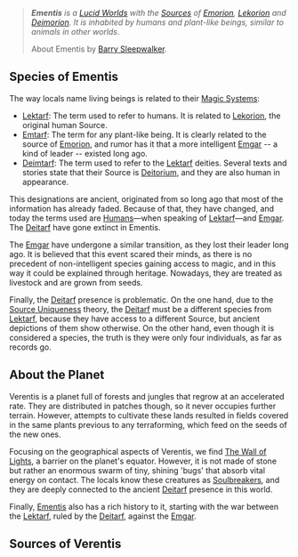   
>***Ementis** is a <a href='#' class='note-link' data-id='Lucid Worlds' onclick="console.log('Link clicked:', 'Lucid Worlds'); Shiny.setInputValue('linked_doc_click', 'Lucid Worlds', {priority: 'event'}); return false;">Lucid Worlds</a> with the <a href='#' class='note-link' data-id='Sources' onclick="console.log('Link clicked:', 'Sources'); Shiny.setInputValue('linked_doc_click', 'Sources', {priority: 'event'}); return false;">Sources</a> of <a href='#' class='note-link' data-id='Emorion' onclick="console.log('Link clicked:', 'Emorion'); Shiny.setInputValue('linked_doc_click', 'Emorion', {priority: 'event'}); return false;">Emorion</a>, <a href='#' class='note-link' data-id='Lekorion' onclick="console.log('Link clicked:', 'Lekorion'); Shiny.setInputValue('linked_doc_click', 'Lekorion', {priority: 'event'}); return false;">Lekorion</a> and <a href='#' class='note-link' data-id='Deimorion' onclick="console.log('Link clicked:', 'Deimorion'); Shiny.setInputValue('linked_doc_click', 'Deimorion', {priority: 'event'}); return false;">Deimorion</a>. It is inhabited by humans and plant-like beings, similar to animals in other worlds*.
>
>About Ementis
>by <a href='#' class='note-link' data-id='Barry Sleepwalker' onclick="console.log('Link clicked:', 'Barry Sleepwalker'); Shiny.setInputValue('linked_doc_click', 'Barry Sleepwalker', {priority: 'event'}); return false;">Barry Sleepwalker</a>.

## Species of Ementis
The way locals name living beings is related to their <a href='#' class='note-link' data-id='Magic Systems' onclick="console.log('Link clicked:', 'Magic Systems'); Shiny.setInputValue('linked_doc_click', 'Magic Systems', {priority: 'event'}); return false;">Magic Systems</a>:
+ <a href='#' class='note-link' data-id='Lektarf' onclick="console.log('Link clicked:', 'Lektarf'); Shiny.setInputValue('linked_doc_click', 'Lektarf', {priority: 'event'}); return false;">Lektarf</a>: The term used to refer to humans. It is related to  <a href='#' class='note-link' data-id='Lekorion' onclick="console.log('Link clicked:', 'Lekorion'); Shiny.setInputValue('linked_doc_click', 'Lekorion', {priority: 'event'}); return false;">Lekorion</a>, the original human Source.
+ <a href='#' class='note-link' data-id='Emtarf' onclick="console.log('Link clicked:', 'Emtarf'); Shiny.setInputValue('linked_doc_click', 'Emtarf', {priority: 'event'}); return false;">Emtarf</a>: The term for any plant-like being. It is clearly related to the source of <a href='#' class='note-link' data-id='Emorion' onclick="console.log('Link clicked:', 'Emorion'); Shiny.setInputValue('linked_doc_click', 'Emorion', {priority: 'event'}); return false;">Emorion</a>, and rumor has it that a more intelligent <a href='#' class='note-link' data-id='Emgar' onclick="console.log('Link clicked:', 'Emgar'); Shiny.setInputValue('linked_doc_click', 'Emgar', {priority: 'event'}); return false;">Emgar</a> -- a kind of leader -- existed long ago.
+ <a href='#' class='note-link' data-id='Deimtarf' onclick="console.log('Link clicked:', 'Deimtarf'); Shiny.setInputValue('linked_doc_click', 'Deimtarf', {priority: 'event'}); return false;">Deimtarf</a>: The term used to refer to the <a href='#' class='note-link' data-id='Lektarf' onclick="console.log('Link clicked:', 'Lektarf'); Shiny.setInputValue('linked_doc_click', 'Lektarf', {priority: 'event'}); return false;">Lektarf</a> deities. Several texts and stories state that their Source is <a href='#' class='note-link' data-id='Deitorium' onclick="console.log('Link clicked:', 'Deitorium'); Shiny.setInputValue('linked_doc_click', 'Deitorium', {priority: 'event'}); return false;">Deitorium</a>, and they are also human in appearance.

This designations are ancient, originated from so long ago that most of the information has already faded. Because of that, they have changed, and today the terms used are <a href='#' class='note-link' data-id='Humans' onclick="console.log('Link clicked:', 'Humans'); Shiny.setInputValue('linked_doc_click', 'Humans', {priority: 'event'}); return false;">Humans</a>—when speaking of <a href='#' class='note-link' data-id='Lektarf' onclick="console.log('Link clicked:', 'Lektarf'); Shiny.setInputValue('linked_doc_click', 'Lektarf', {priority: 'event'}); return false;">Lektarf</a>—and <a href='#' class='note-link' data-id='Emgar' onclick="console.log('Link clicked:', 'Emgar'); Shiny.setInputValue('linked_doc_click', 'Emgar', {priority: 'event'}); return false;">Emgar</a>. The <a href='#' class='note-link' data-id='Deitarf' onclick="console.log('Link clicked:', 'Deitarf'); Shiny.setInputValue('linked_doc_click', 'Deitarf', {priority: 'event'}); return false;">Deitarf</a> have gone extinct in Ementis.

The <a href='#' class='note-link' data-id='Emgar' onclick="console.log('Link clicked:', 'Emgar'); Shiny.setInputValue('linked_doc_click', 'Emgar', {priority: 'event'}); return false;">Emgar</a> have undergone a similar transition, as they lost their leader long ago. It is believed that this event scared their minds, as there is no precedent of non-intelligent species gaining access to magic, and in this way it could be explained through heritage. Nowadays, they are treated as livestock and are grown from seeds.

Finally, the <a href='#' class='note-link' data-id='Deitarf' onclick="console.log('Link clicked:', 'Deitarf'); Shiny.setInputValue('linked_doc_click', 'Deitarf', {priority: 'event'}); return false;">Deitarf</a> presence is problematic. On the one hand, due to the <a href='#' class='note-link' data-id='Source Uniqueness' onclick="console.log('Link clicked:', 'Source Uniqueness'); Shiny.setInputValue('linked_doc_click', 'Source Uniqueness', {priority: 'event'}); return false;">Source Uniqueness</a> theory, the <a href='#' class='note-link' data-id='Deitarf' onclick="console.log('Link clicked:', 'Deitarf'); Shiny.setInputValue('linked_doc_click', 'Deitarf', {priority: 'event'}); return false;">Deitarf</a> must be a different species from <a href='#' class='note-link' data-id='Lektarf' onclick="console.log('Link clicked:', 'Lektarf'); Shiny.setInputValue('linked_doc_click', 'Lektarf', {priority: 'event'}); return false;">Lektarf</a>, because they have access to a different Source, but ancient depictions of them show otherwise. On the other hand, even though it is considered a species, the truth is they were only four individuals, as far as records go.

## About the Planet
Verentis is a planet full of forests and jungles that regrow at an accelerated rate. They are distributed in patches though, so it never occupies further terrain. However, attempts to cultivate these lands resulted in fields covered in the same plants previous to any terraforming, which feed on the seeds of the new ones. 

Focusing on the geographical aspects of Verentis, we find <a href='#' class='note-link' data-id='The Wall of Lights' onclick="console.log('Link clicked:', 'The Wall of Lights'); Shiny.setInputValue('linked_doc_click', 'The Wall of Lights', {priority: 'event'}); return false;">The Wall of Lights</a>, a barrier on the planet's equator. However, it is not made of stone but rather an enormous swarm of tiny, shining 'bugs' that absorb vital energy on contact. The locals know these creatures as <a href='#' class='note-link' data-id='Soulbreakers' onclick="console.log('Link clicked:', 'Soulbreakers'); Shiny.setInputValue('linked_doc_click', 'Soulbreakers', {priority: 'event'}); return false;">Soulbreakers</a>, and they are deeply connected to the ancient <a href='#' class='note-link' data-id='Deitarf' onclick="console.log('Link clicked:', 'Deitarf'); Shiny.setInputValue('linked_doc_click', 'Deitarf', {priority: 'event'}); return false;">Deitarf</a> presence in this world.

Finally, <a href='#' class='note-link' data-id='Ementis' onclick="console.log('Link clicked:', 'Ementis'); Shiny.setInputValue('linked_doc_click', 'Ementis', {priority: 'event'}); return false;">Ementis</a> also has a rich history to it, starting with the war between the <a href='#' class='note-link' data-id='Lektarf' onclick="console.log('Link clicked:', 'Lektarf'); Shiny.setInputValue('linked_doc_click', 'Lektarf', {priority: 'event'}); return false;">Lektarf</a>, ruled by the <a href='#' class='note-link' data-id='Deitarf' onclick="console.log('Link clicked:', 'Deitarf'); Shiny.setInputValue('linked_doc_click', 'Deitarf', {priority: 'event'}); return false;">Deitarf</a>, against the <a href='#' class='note-link' data-id='Emgar' onclick="console.log('Link clicked:', 'Emgar'); Shiny.setInputValue('linked_doc_click', 'Emgar', {priority: 'event'}); return false;">Emgar</a>.

## Sources of Verentis
